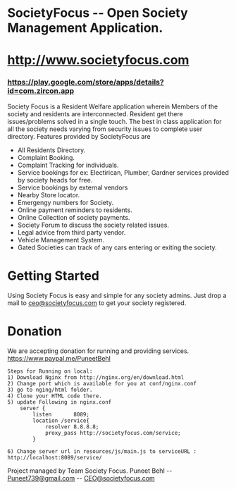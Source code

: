 # SocietyFocus -- Open Society Management Application. 
# http://www.societyfocus.com
### https://play.google.com/store/apps/details?id=com.zircon.app

Society Focus is a Resident Welfare application wherein Members of the society and residents are interconnected.
Resident get there issues/problems solved in a single touch. 
The best in class application for all the society needs varying from security issues to complete user directory. Features provided by SocietyFocus are 

  - All Residents Directory.
  - Complaint Booking.
  - Complaint Tracking for individuals.
  - Service bookings for ex: Electirican, Plumber, Gardner services provided by society heads for free.
  - Service bookings by external vendors
  - Nearby Store locator.
  - Emergengy numbers for Society. 
  - Online payment reminders to residents. 
  - Online Collection of society payments.
  - Society Forum to discuss the society related issues. 
  - Legal advice from third party vendor. 
  - Vehicle Management System. 
  - Gated Societies can track of any cars entering or exiting the society. 

# Getting Started
Using Society Focus is easy and simple for any society admins. 
Just drop a mail to ceo@societyfocus.com to get your society registered. 

# Donation
We are accepting donation for running and providing services. 
https://www.paypal.me/PuneetBehl

```
Steps for Running on local: 
1) Download Nginx from http://nginx.org/en/download.html
2) Change port which is available for you at conf/nginx.conf
3) go to nging/html folder. 
4) Clone your HTML code there. 
5) update Following in nginx.conf 
    server {
        listen       8089;
        location /service{
            resolver 8.8.8.8;
            proxy_pass http://societyfocus.com/service;
        }

6) Change server url in resources/js/main.js to serviceURL : http://localhost:8089/service/

```
Project managed by Team Society Focus. 
Puneet Behl  -- Puneet739@gmail.com -- CEO@societyfocus.com
```